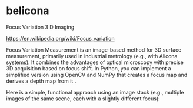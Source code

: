 # belicona
Focus Variation 3 D Imaging

https://en.wikipedia.org/wiki/Focus_variation

Focus Variation Measurement is an image-based method for 3D surface measurement, primarily used in industrial metrology (e.g., with Alicona systems). It combines the advantages of optical microscopy with precise 3D acquisition based on focus shift. In Python, you can implement a simplified version using OpenCV and NumPy that creates a focus map and derives a depth map from it .

Here is a simple, functional approach using an image stack (e.g., multiple images of the same scene, each with a slightly different focus):
